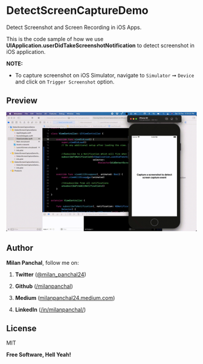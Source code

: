 # DetectScreenCaptureDemo
Detect Screenshot and Screen Recording in iOS Apps.



This is the code sample of how we use **UIApplication.userDidTakeScreenshotNotification** to detect screenshot in iOS application.



**NOTE:**

* To capture screenshot on iOS Simulator, navigate to `Simulator` ➞ `Device` and click on `Trigger Screenshot` option.



## Preview

![](/Resource/Screnshot_Detection.gif?raw=true "Detect Screenshot")



## Author

**Milan Panchal**, follow me on:

1. **Twitter** ([@milan_panchal24](https://twitter.com/milan_panchal24))

2. **Github** ([/milanpanchal](https://github.com/milanpanchal/))

3. **Medium** ([milanpanchal24.medium.com](https://milanpanchal24.medium.com))

4. **LinkedIn** ([/in/milanpanchal/](https://www.linkedin.com/in/milanpanchal/))


License
----

MIT


**Free Software, Hell Yeah!**